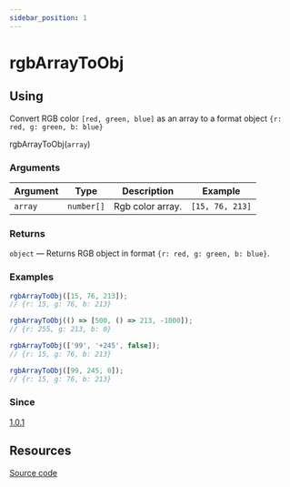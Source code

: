 ```yaml
---
sidebar_position: 1
---
```


# rgbArrayToObj

## Using

Convert RGB color `[red, green, blue]` as an array to a format object `{r: red, g: green, b: blue}`

rgbArrayToObj(`array`)

### Arguments

| Argument | Type       | Description      | Example         |
| -------- | ---------- | ---------------- | --------------- |
| `array`  | `number[]` | Rgb color array. | `[15, 76, 213]` |

### Returns

`object` — Returns RGB object in format `{r: red, g: green, b: blue}`.

### Examples

```js
rgbArrayToObj([15, 76, 213]);
// {r: 15, g: 76, b: 213}

rgbArrayToObj(() => [500, () => 213, -1000]);
// {r: 255, g: 213, b: 0}

rgbArrayToObj(['99', '+245', false]);
// {r: 15, g: 76, b: 213}

rgbArrayToObj([99, 245, 0]);
// {r: 15, g: 76, b: 213}
```

### Since

[1.0.1](https://www.npmjs.com/package/shegit/v/1.0.1)

## Resources

[Source code](https://github.com/or-temka/shegit/tree/dev/src/functions/rgbArrayToObj)
